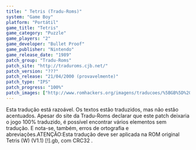 ```yaml
---
title: " Tetris (Tradu-Roms)"
system: "Game Boy"
platform: "Portátil"
game_title: "Tetris"
game_category: "Puzzle"
game_players: "2"
game_developer: "Bullet Proof"
game_publisher: "Nintendo"
game_release_date: "1989"
patch_group: "Tradu-Roms"
patch_site: "http://traduroms.cjb.net/"
patch_version: "???"
patch_release: "21/04/2000 (provavelmente)"
patch_type: "IPS"
patch_progress: "100%"
patch_images: ["http://www.romhackers.org/imagens/traducoes/%5BGB%5D%20Tetris%20-%20Tradu-Roms%20-%2001.png","http://www.romhackers.org/imagens/traducoes/%5BGB%5D%20Tetris%20-%20Tradu-Roms%20-%2002.png","http://www.romhackers.org/imagens/traducoes/%5BGB%5D%20Tetris%20-%20Tradu-Roms%20-%2003.png"]
---
```

Esta tradução está razoável. Os textos estão traduzidos, mas não estão acentuados. Apesar do site da Tradu-Roms declarar que este patch deixaria o jogo 100% traduzido, é possível encontrar vários elementos sem tradução. E nota-se, também, erros de ortografia e abreviações.ATENÇÃO:Esta tradução deve ser aplicada na ROM original Tetris (W) (V1.1) [!].gb, com CRC32 .